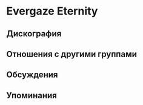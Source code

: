 # Evergaze Eternity



## Дискография


## Отношения с другими группами


## Обсуждения


## Упоминания

